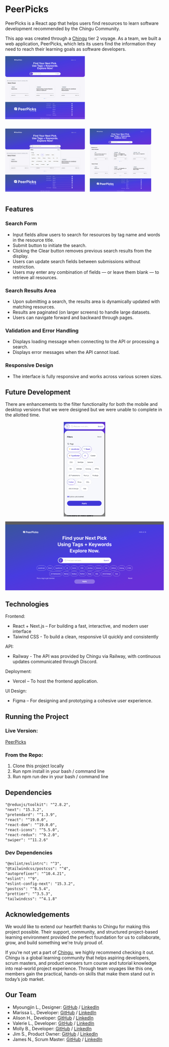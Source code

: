# PeerPicks

PeerPicks is a React app that helps users find resources to learn software development recommended by the Chingu Community.

This app was created through a [Chingu](https://www.chingu.io/) tier 2 voyage. As a team, we built a web application, PeerPicks, which lets its users find the information they need to reach their learning goals as software developers.

<div style="display: flex; flex-wrap: wrap; gap: 1rem; align-items: flex-start;">
  <img src="img/desktop-landing.png"
       alt="Desktop Landing Page"
       style="max-height: 200px; height: auto; width: auto; object-fit: contain; display: block;">

  <img src="img/desktop-filter-menu.png"
       alt="Desktop Filter Menu"
       style="max-height: 200px; height: auto; width: auto; object-fit: contain; display: block;">

  <img src="img/desktop-results.png"
       alt="Desktop Results"
       style="max-height: 200px; height: auto; width: auto; object-fit: contain; display: block;">
</div>

## Features
### Search Form
- Input fields allow users to search for resources by tag name and words in the resource title.
- Submit button to initiate the search.
- Clicking the Clear button removes previous search results from the display.
- Users can update search fields between submissions without restriction.
- Users may enter any combination of fields — or leave them blank — to retrieve all resources.

### Search Results Area
- Upon submitting a search, the results area is dynamically updated with matching resources.
- Results are paginated (on larger screens) to handle large datasets.
- Users can navigate forward and backward through pages.

### Validation and Error Handling
- Displays loading message when connecting to the API or processing a search.
- Displays error messages when the API cannot load.

### Responsive Design
- The interface is fully responsive and works across various screen sizes.

## Future Development
There are enhancements to the filter functionality for both the mobile and desktop versions that we were designed but we were unable to complete in the allotted time.

<div style="display: flex; flex-wrap: wrap; gap: 1rem; align-items: flex-start;">
  <figure style="flex: 1 1 auto; margin: 0;">
    <img src="img/future-mobile.png"
         alt="Mobile filter menu centered under search bar with an items found number and apply button"
         style="max-height: 300px; height: auto; width: 100%; object-fit: contain; display: block;">
  </figure>

  <figure style="flex: 1 1 auto; margin: 0;">
    <img src="img/future-desktop.png"
         alt="Desktop filter menu centered under search bar directly without modal window"
         style="max-height: 300px; height: auto; width: 100%; object-fit: contain; display: block;">
  </figure>
</div>

## Technologies
Frontend: 
- React + Next.js – For building a fast, interactive, and modern user interface
- Taiwind CSS - To build a clean, responsive UI quickly and consistently

API: 
- Railway - The API was provided by Chingu via Railway, with continuous updates communicated through Discord.

Deployment:
- Vercel – To host the frontend application.

UI Design:
- Figma – For designing and prototyping a cohesive user experience.


## Running the Project
### Live Version:
[PeerPicks](https://peerpicks.vercel.app/)

### From the Repo:
1. Clone this project locally
2. Run npm install in your bash / command line
3. Run npm run dev in your bash / command line

## Dependencies
```
"@reduxjs/toolkit": "^2.8.2",
"next": "15.3.2",
"pretendard": "^1.3.9",
"react": "^19.0.0",
"react-dom": "^19.0.0",
"react-icons": "^5.5.0",
"react-redux": "^9.2.0",
"swiper": "^11.2.6"
```
 
### Dev Dependencies
```
"@eslint/eslintrc": "^3",
"@tailwindcss/postcss": "^4",
"autoprefixer": "^10.4.21",
"eslint": "^9",
"eslint-config-next": "15.3.2",
"postcss": "^8.5.4",
"prettier": "^3.5.3",
"tailwindcss": "^4.1.8"
```

## Acknowledgements
We would like to extend our heartfelt thanks to Chingu for making this project possible. Their support, community, and structured project-based learning environment provided the perfect foundation for us to collaborate, grow, and build something we're truly proud of.

If you’re not yet a part of [Chingu](https://chingu.io/), we highly recommend checking it out. Chingu is a global learning community that helps aspiring developers, scrum masters, and product ownsers turn course and tutorial knowledge into real-world project experience. Through team voyages like this one, members gain the practical, hands-on skills that make them stand out in today’s job market.

## Our Team
- Myoungjin L., Designer: [GitHub](https://github.com/lmj5081) / [LinkedIn](https://www.linkedin.com/in/mjleedesigners)
- Marissa L., Developer: [GitHub](https://github.com/msrissaxox) / [LinkedIn](https://linkedin.com/in/marissalamothe/)
- Alison H., Developer: [GitHub](https://github.com/alison-ah) / [LinkedIn](https://linkedin.com/in/andersonholland/)
- Valerie L., Developer: [GitHub](https://github.com/val-ue) / [LinkedIn](https://www.linkedin.com/in/valerielabideveloper/)
- Molly B., Developer: [GitHub](https://github.com/learningcoding2022) / [LinkedIn](https://www.linkedin.com/in/molly-b-97877492/)
- Jim S., Product Owner: [GitHub](https://github.com/jaschibler) / [LinkedIn](https://linkedin.com/in/jimschibler)
- James N., Scrum Master: [GitHub](https://github.com/Nwumfor) / [LinkedIn](https://linkedin.com/in/james-nwumfor-56008144)
